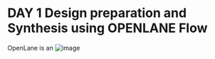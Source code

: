 # DAY 1 Design preparation and Synthesis using OPENLANE Flow #

OpenLane is an
![image](https://github.com/user-attachments/assets/654d9b3d-c6d0-4a82-b14f-0a14cc12555d)
